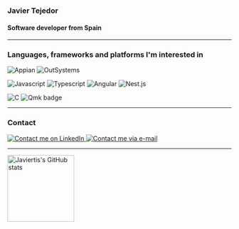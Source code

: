 ### Javier Tejedor
#### Software developer from Spain
---
### Languages, frameworks and platforms I'm interested in
  
  <img
    alt="Appian"
    src="https://img.shields.io/badge/Appian-2322F0?style=for-the-badge&logo=appian&logoColor=white"
  />
  <img
    alt="OutSystems"
    src="https://img.shields.io/badge/OutSystems-fa173d?style=for-the-badge&logo=outsystems&logoColor=white"
  />
  
  <img
    alt="Javascript"
    src="https://img.shields.io/badge/JavaScript-323330?style=for-the-badge&logo=javascript&logoColor=F7DF1E"
  />
  <img
    alt="Typescript"
    src="https://img.shields.io/badge/TypeScript-007ACC?style=for-the-badge&logo=typescript&logoColor=white"
  />
  <img
    alt="Angular"
    src="https://img.shields.io/badge/Angular-DC322F?style=for-the-badge&logo=angular&logoColor=white"
  />
  <img
    alt="Nest.js"
    src="https://img.shields.io/badge/NestJs-e0234e?style=for-the-badge&logo=nestjs&logoColor=white"
  />
  
  <img
      alt="C"
      src="https://img.shields.io/badge/Clang-0077B5?style=for-the-badge&logo=C&logoColor=white"
    />
  <img
    alt="Qmk badge"
    src="https://img.shields.io/badge/QMK-333333?style=for-the-badge&logo=qmk&logoColor=white"
  />
  
---
### Contact
  
  <a href="https://linkedin.com/in/javier-tejedor/">
    <img
      alt="Contact me on LinkedIn"
      src="https://img.shields.io/badge/LinkedIn-0077B5?style=for-the-badge&logo=linkedin&logoColor=white"
    />
  </a>
  <a href="mailto:contacto@javiertejedor.xyz">
    <img
      alt="Contact me via e-mail"
      src="https://img.shields.io/badge/Email-D14836?style=for-the-badge&logo=gmail&logoColor=white"
    />
  </a>
  
---  

  <img
    height="150"
    alt="Javiertis's GitHub stats"
    src="https://javiertis-readme.vercel.app/api?username=Javiertis&theme=personal_theme&&show_icons=true&count_private=true"
  />
